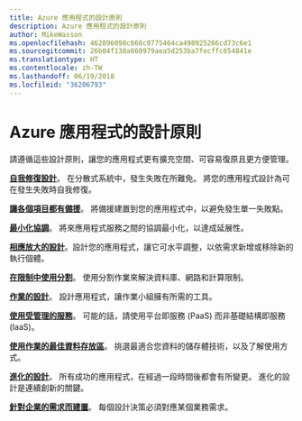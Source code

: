 ```yaml
---
title: Azure 應用程式的設計原則
description: Azure 應用程式的設計原則
author: MikeWasson
ms.openlocfilehash: 462896098c668c0775464ca498925266cd73c6e1
ms.sourcegitcommit: 26b04f138a860979aea5d253ba7fecffc654841e
ms.translationtype: HT
ms.contentlocale: zh-TW
ms.lasthandoff: 06/19/2018
ms.locfileid: "36206793"
---
```

# <a name="design-principles-for-azure-applications"></a>Azure 應用程式的設計原則

請遵循這些設計原則，讓您的應用程式更有擴充空間、可容易復原且更方便管理。 

**[自我修復設計](self-healing.md)**。 在分散式系統中，發生失敗在所難免。 將您的應用程式設計為可在發生失敗時自我修復。

**[讓各個項目都有備援](redundancy.md)**。 將備援建置到您的應用程式中，以避免發生單一失敗點。
 
**[最小化協調](minimize-coordination.md)**。 將來應用程式服務之間的協調最小化，以達成延展性。
 
**[相應放大的設計](scale-out.md)**。設計您的應用程式，讓它可水平調整，以依需求新增或移除新的執行個體。

**[在限制中使用分割](partition.md)**。 使用分割作業來解決資料庫、網路和計算限制。

**[作業的設計](design-for-operations.md)**。 設計應用程式，讓作業小組擁有所需的工具。

**[使用受管理的服務](managed-services.md)**。 可能的話，請使用平台即服務 (PaaS) 而非基礎結構即服務 (IaaS)。

**[使用作業的最佳資料存放區](use-the-best-data-store.md)**。 挑選最適合您資料的儲存體技術，以及了解使用方式。 
 
**[進化的設計](design-for-evolution.md)**。 所有成功的應用程式，在經過一段時間後都會有所變更。 進化的設計是連續創新的關鍵。

**[針對企業的需求而建置](build-for-business.md)**。 每個設計決策必須對應某個業務需求。


